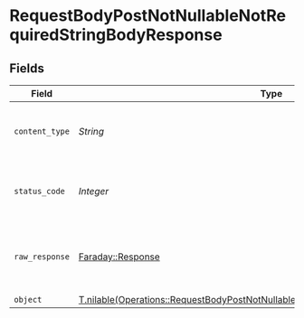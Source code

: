 # RequestBodyPostNotNullableNotRequiredStringBodyResponse


## Fields

| Field                                                                                                                                                                        | Type                                                                                                                                                                         | Required                                                                                                                                                                     | Description                                                                                                                                                                  |
| ---------------------------------------------------------------------------------------------------------------------------------------------------------------------------- | ---------------------------------------------------------------------------------------------------------------------------------------------------------------------------- | ---------------------------------------------------------------------------------------------------------------------------------------------------------------------------- | ---------------------------------------------------------------------------------------------------------------------------------------------------------------------------- |
| `content_type`                                                                                                                                                               | *String*                                                                                                                                                                     | :heavy_check_mark:                                                                                                                                                           | HTTP response content type for this operation                                                                                                                                |
| `status_code`                                                                                                                                                                | *Integer*                                                                                                                                                                    | :heavy_check_mark:                                                                                                                                                           | HTTP response status code for this operation                                                                                                                                 |
| `raw_response`                                                                                                                                                               | [Faraday::Response](https://www.rubydoc.info/gems/faraday/Faraday/Response)                                                                                                  | :heavy_minus_sign:                                                                                                                                                           | Raw HTTP response; suitable for custom response parsing                                                                                                                      |
| `object`                                                                                                                                                                     | [T.nilable(Operations::RequestBodyPostNotNullableNotRequiredStringBodyResponseBody)](../../models/operations/requestbodypostnotnullablenotrequiredstringbodyresponsebody.md) | :heavy_minus_sign:                                                                                                                                                           | OK                                                                                                                                                                           |